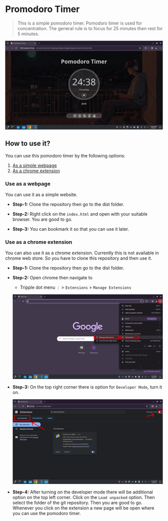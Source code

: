 # Promodoro Timer

>This is a simple pomodoro timer. Pomodoro timer is used for concentration. The general rule is to focus for 25 minutes then rest for 5 minutes.

![](images/sample1.png)

## How to use it?

You can use this pomodoro timer by the following options:
1. [As a simple webpage](#use-as-a-webpage)
2. [As a chrome extension](#use-as-a-chrome-extension)


### Use as a webpage
You can use it as a simple website.
- **Step-1:** Clone the repository then go to the dist folder.

- **Step-2:** Right click on the `index.html` and open with your suitable browser. You are good to go.

- **Step-3:** You can bookmark it so that you can use it later.

### Use as a chrome extension
You can also use it as a chrome extension. Currently this is not available in chrome web store. So you have to clone this repository and then use it.

- **Step-1:** Clone the repository then go to the dist folder.
- **Step-2:** Open chrome then navigate to 
    - Tripple dot menu `⋮` > `Extensions` > `Manage Extensions`

    ![](images/step2.png)
- **Step-3:** On the top right corner there is option for `Developer Mode`, turn it on.

    ![](images/step3.png)

- **Step-4:** After turning on the developer mode there will be additional option on the top left corner. Click on the `Load unpacked` option. Then select the folder of the git repository. Then you are good to go. Whenever you click on the extension a new page will be open where you can use the pomodoro timer.


<!-- https://github.com/pqina/flip -->










